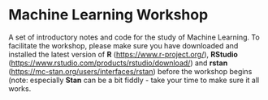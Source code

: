 # Machine Learning Workshop
A set of introductory notes and code for the study of Machine Learning. 
To facilitate the workshop, please make sure you have downloaded and installed the latest version of **R** (https://www.r-project.org/), **RStudio** (https://www.rstudio.com/products/rstudio/download/) and  **rstan** (https://mc-stan.org/users/interfaces/rstan) before the workshop begins (note: especially **Stan** can be a bit fiddly - take your time to make sure it all works.


